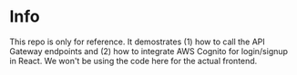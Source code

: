 # Info
This repo is only for reference. It demostrates (1) how to call the API Gateway endpoints and (2) how to integrate AWS Cognito for login/signup in React.
We won't be using the code here for the actual frontend.
